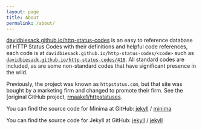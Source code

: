 ```yaml
---
layout: page
title: About
permalink: /about/
---
```


[davidbiesack.github.io/http-status-codes](https://davidbiesack.github.io/http-status-codes)
is an easy to reference database of HTTP
Status Codes with their definitions and helpful code references, each
code is at `davidbiesack.github.io/http-status-codes/<code>` such as
[`davidbiesack.github.io/http-status-codes/418`](/418). All standard codes are included, as
are some non-standard codes that have significant presence in the wild.

Previously, the project was known as `httpstatus.com`, but that site was
bought by a marketing firm and changed to promote their firm.
See the [original GitHub project, [rmaake1/httpstatuses](https://rmaake1/httpstatuses).

You can find the source code for Minima at GitHub:
[jekyll][jekyll-organization] /
[minima](https://github.com/jekyll/minima)

You can find the source code for Jekyll at GitHub:
[jekyll][jekyll-organization] /
[jekyll](https://github.com/jekyll/jekyll)

[jekyll-organization]: https://github.com/jekyll
